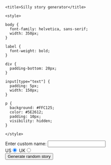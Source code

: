 <!DOCTYPE html>
<html>
  <head>
    <meta charset="utf-8">
    <meta http-equiv="X-UA-Compatible" content="IE=edge,chrome=1">
    <meta name="viewport" content="width=device-width">

    <title>Silly story generator</title>

    <style>

    body {
      font-family: helvetica, sans-serif;
      width: 350px;
    }

    label {
      font-weight: bold;
    }

    div {
      padding-bottom: 20px;
    }

    input[type="text"] {
      padding: 5px;
      width: 150px;
    }

    p {
      background: #FFC125;
      color: #5E2612;
      padding: 10px;
      visibility: hidden;
    }

    </style>

  </head>

  <body>
    <div>
      <label for="customname">Enter custom name:</label>
      <input id="customname" type="text" placeholder="">
    </div>
    <div>
      <label for="us">US</label><input id="us" type="radio" name="ukus" value="us" checked>
      <label for="uk">UK</label><input id="uk" type="radio" name="ukus" value="uk">
    </div>
    <div>
      <button class="randomize">Generate random story</button>
    </div>
    <!-- Thanks a lot to Willy Aguirre for his help with the code for this assessment -->
    <p class="story"></p>
    <script src="main.js"></script>
  </body>
</html>
